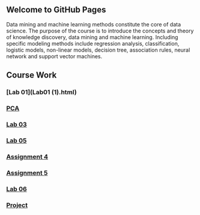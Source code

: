 ## Welcome to GitHub Pages

Data mining and machine learning methods constitute the core of data science. The purpose of the course is to introduce the concepts and theory of knowledge discovery, data mining and machine learning. Including specific modeling methods include regression analysis, classification, logistic models, non-linear models, decision tree, association rules, neural network and support vector machines.


## Course Work

### [Lab 01](Lab01 (1).html)
### [PCA](PCA.html)
### [Lab 03](Lab03.html)
### [Lab 05](Lab05.html)
### [Assignment 4](Assignment4.html)
### [Assignment 5](Assignment5.html)
### [Lab 06](Lab6.html)
### [Project](tproject.html)

